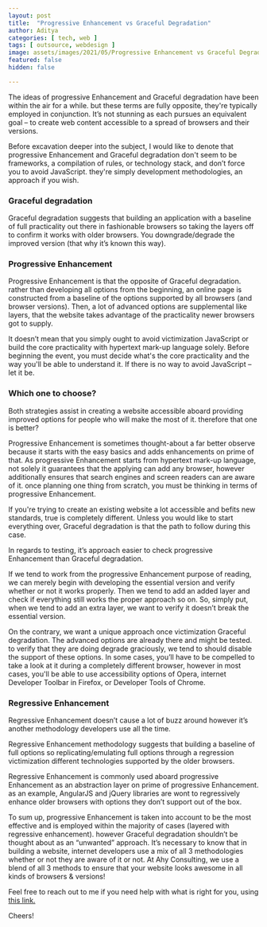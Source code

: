 ```yaml
---
layout: post
title:  "Progressive Enhancement vs Graceful Degradation"
author: Aditya
categories: [ tech, web ]
tags: [ outsource, webdesign ]
image: assets/images/2021/05/Progressive Enhancement vs Graceful Degradation.jpg
featured: false
hidden: false

---
```


The ideas of progressive Enhancement and Graceful degradation have been within the air for a while. but these terms are fully opposite, they're typically employed in conjunction. It’s not stunning as each pursues an equivalent goal – to create web content accessible to a spread of browsers and their versions.

Before excavation deeper into the subject, I would like to denote that progressive Enhancement and Graceful degradation don't seem to be frameworks, a compilation of rules, or technology stack, and don’t force you to avoid JavaScript. they're simply development methodologies, an approach if you wish.

### Graceful degradation
Graceful degradation suggests that building an application with a baseline of full practicality out there in fashionable browsers so taking the layers off to confirm it works with older browsers. You downgrade/degrade the improved version (that why it’s known this way).

### Progressive Enhancement

Progressive Enhancement is that the opposite of Graceful degradation. rather than developing all options from the beginning, an online page is constructed from a baseline of the options supported by all browsers (and browser versions). Then, a lot of advanced options are supplemental like layers, that the website takes advantage of the practicality newer browsers got to supply.

It doesn’t mean that you simply ought to avoid victimization JavaScript or build the core practicality with hypertext mark-up language solely. Before beginning the event, you must decide what's the core practicality and the way you'll be able to understand it. If there is no way to avoid JavaScript – let it be.

### Which one to choose?
Both strategies assist in creating a website accessible aboard providing improved options for people who will make the most of it. therefore that one is better?

Progressive Enhancement is sometimes thought-about a far better observe because it starts with the easy basics and adds enhancements on prime of that. As progressive Enhancement starts from hypertext mark-up language, not solely it guarantees that the applying can add any browser, however additionally ensures that search engines and screen readers can are aware of it. once planning one thing from scratch, you must be thinking in terms of progressive Enhancement.

If you're trying to create an existing website a lot accessible and befits new standards, true is completely different. Unless you would like to start everything over, Graceful degradation is that the path to follow during this case.

In regards to testing, it’s approach easier to check progressive Enhancement than Graceful degradation.

If we tend to work from the progressive Enhancement purpose of reading, we can merely begin with developing the essential version and verify whether or not it works properly. Then we tend to add an added layer and check if everything still works the proper approach so on. So, simply put, when we tend to add an extra layer, we want to verify it doesn’t break the essential version.

On the contrary, we want a unique approach once victimization Graceful degradation. The advanced options are already there and might be tested. to verify that they are doing degrade graciously, we tend to should disable the support of these options. In some cases, you’ll have to be compelled to take a look at it during a completely different browser, however in most cases, you'll be able to use accessibility options of Opera, internet Developer Toolbar in Firefox, or Developer Tools of Chrome.

### Regressive Enhancement
Regressive Enhancement doesn’t cause a lot of buzz around however it’s another methodology developers use all the time.

Regressive Enhancement methodology suggests that building a baseline of full options so replicating/emulating full options through a regression victimization different technologies supported by the older browsers.

Regressive Enhancement is commonly used aboard progressive Enhancement as an abstraction layer on prime of progressive Enhancement. as an example, AngularJS and jQuery libraries are wont to regressively enhance older browsers with options they don’t support out of the box.

To sum up, progressive Enhancement is taken into account to be the most effective and is employed within the majority of cases (layered with regressive enhancement). however Graceful degradation shouldn’t be thought about as an “unwanted” approach. It’s necessary to know that in building a website, internet developers use a mix of all 3 methodologies whether or not they are aware of it or not. At Ahy Consulting, we use a blend of all 3 methods to ensure that your website looks awesome in all kinds of browsers & versions!

Feel free to reach out to me if you need help with what is right for you, using <a href="https://www.calendly.com/ahyconsulting/book" target="\_blank">this link.</a>

Cheers!
